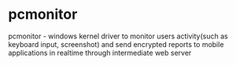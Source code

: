 pcmonitor
=========

pcmonitor - windows kernel driver to monitor users activity(such as keyboard input, screenshot) and send encrypted reports to mobile applications in realtime through intermediate web server
